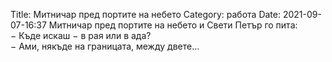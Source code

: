 Title: Митничар пред портите на небето
Category: работа
Date: 2021-09-07-16:37
Митничар пред портите на небето и Свети Петър го пита:   
&minus; Къде искаш &minus; в рая или в ада?   
&minus; Ами, някъде на границата, между двете...
